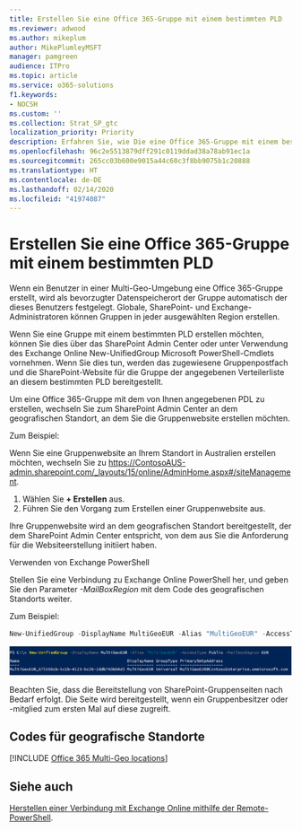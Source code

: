 ```yaml
---
title: Erstellen Sie eine Office 365-Gruppe mit einem bestimmten PLD
ms.reviewer: adwood
ms.author: mikeplum
author: MikePlumleyMSFT
manager: pamgreen
audience: ITPro
ms.topic: article
ms.service: o365-solutions
f1.keywords:
- NOCSH
ms.custom: ''
ms.collection: Strat_SP_gtc
localization_priority: Priority
description: Erfahren Sie, wie Die eine Office 365-Gruppe mit einem bestimmten bevorzugten Datenspeicherort in einer Multi-Geo-Umgebung erstellen.
ms.openlocfilehash: 96c2e5513879dff291c0119ddad38a78ab91ec1a
ms.sourcegitcommit: 265cc03b600e9015a44c60c3f8bb9075b1c20888
ms.translationtype: HT
ms.contentlocale: de-DE
ms.lasthandoff: 02/14/2020
ms.locfileid: "41974087"
---
```

# <a name="create-an-office-365-group-with-a-specific-pdl"></a>Erstellen Sie eine Office 365-Gruppe mit einem bestimmten PLD

Wenn ein Benutzer in einer Multi-Geo-Umgebung eine Office 365-Gruppe erstellt, wird als bevorzugter Datenspeicherort der Gruppe automatisch der dieses Benutzers festgelegt. Globale, SharePoint- und Exchange-Administratoren können Gruppen in jeder ausgewählten Region erstellen. 

Wenn Sie eine Gruppe mit einem bestimmten PLD erstellen möchten, können Sie dies über das SharePoint Admin Center oder unter Verwendung des Exchange Online New-UnifiedGroup Microsoft PowerShell-Cmdlets vornehmen. Wenn Sie dies tun, werden das zugewiesene Gruppenpostfach und die SharePoint-Website für die Gruppe der angegebenen Verteilerliste an diesem bestimmten PLD bereitgestellt.

Um eine Office 365-Gruppe mit dem von Ihnen angegebenen PDL zu erstellen, wechseln Sie zum SharePoint Admin Center an dem geografischen Standort, an dem Sie die Gruppenwebsite erstellen möchten.

Zum Beispiel:

Wenn Sie eine Gruppenwebsite an Ihrem Standort in Australien erstellen möchten, wechseln Sie zu https://ContosoAUS-admin.sharepoint.com/_layouts/15/online/AdminHome.aspx#/siteManagement.

1. Wählen Sie **+ Erstellen** aus.
2. Führen Sie den Vorgang zum Erstellen einer Gruppenwebsite aus.

Ihre Gruppenwebsite wird an dem geografischen Standort bereitgestellt, der dem SharePoint Admin Center entspricht, von dem aus Sie die Anforderung für die Websiteerstellung initiiert haben. 

Verwenden von Exchange PowerShell 

Stellen Sie eine Verbindung zu Exchange Online PowerShell her, und geben Sie den Parameter *-MailBoxRegion* mit dem Code des geografischen Standorts weiter.

Zum Beispiel: 

```PowerShell
New-UnifiedGroup -DisplayName MultiGeoEUR -Alias "MultiGeoEUR" -AccessType Public -MailboxRegion EUR 
```

![Screenshot des New-UnifiedGroup PowerShell cmdlet mit Syntax](media/multi-geo-new-group-with-pdl-powershell.png)

Beachten Sie, dass die Bereitstellung von SharePoint-Gruppenseiten nach Bedarf erfolgt. Die Seite wird bereitgestellt, wenn ein Gruppenbesitzer oder -mitglied zum ersten Mal auf diese zugreift.

## <a name="geo-location-codes"></a>Codes für geografische Standorte

[!INCLUDE [Office 365 Multi-Geo locations](includes/office-365-multi-geo-locations.md)]

## <a name="see-also"></a>Siehe auch

[Herstellen einer Verbindung mit Exchange Online mithilfe der Remote-PowerShell](https://docs.microsoft.com/powershell/exchange/exchange-online/connect-to-exchange-online-powershell/connect-to-exchange-online-powershell).
